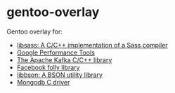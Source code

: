 gentoo-overlay
==============

Gentoo overlay for:
 * [libsass: A C/C++ implementation of a Sass compiler](https://github.com/sass/libsass)
 * [Google Performance Tools](https://github.com/gperftools/gperftools)
 * [The Apache Kafka C/C++ library](https://github.com/edenhill/librdkafka)
 * [Facebook folly library](https://github.com/facebook/folly)
 * [libbson: A BSON utility library](https://github.com/mongodb/libbson)
 * [Mongodb C driver](https://github.com/mongodb/mongo-c-driver)
